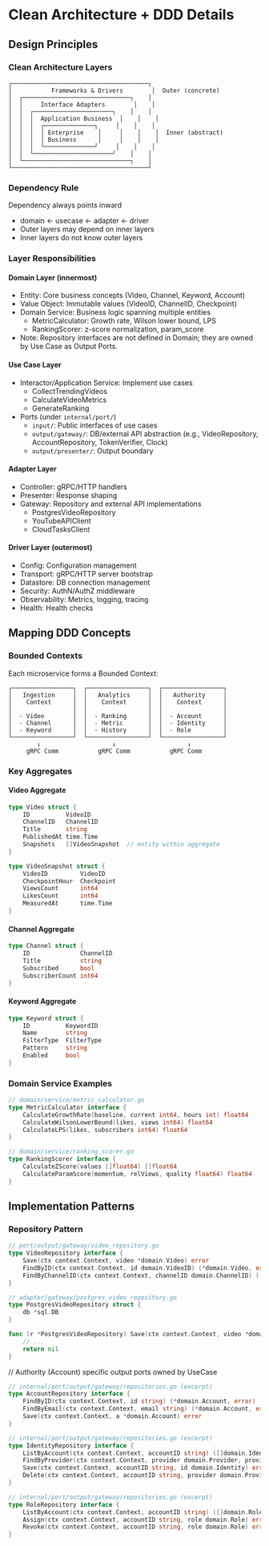 # Clean Architecture + DDD Details

## Design Principles

### Clean Architecture Layers

```
┌──────────────────────────────────────┐
│           Frameworks & Drivers        │  Outer (concrete)
│  ┌──────────────────────────────┐    │
│  │     Interface Adapters        │    │
│  │  ┌──────────────────────┐    │    │
│  │  │  Application Business  │    │    │
│  │  │  ┌──────────────┐     │    │    │
│  │  │  │ Enterprise    │     │    │    │  Inner (abstract)
│  │  │  │ Business      │     │    │    │
│  │  │  └──────────────┘     │    │    │
│  │  └──────────────────────┘    │    │
│  └──────────────────────────────┐    │
└──────────────────────────────────────┘
```

### Dependency Rule

Dependency always points inward
- domain ← usecase ← adapter ← driver
- Outer layers may depend on inner layers
- Inner layers do not know outer layers

### Layer Responsibilities

#### Domain Layer (innermost)
- Entity: Core business concepts (Video, Channel, Keyword, Account)
- Value Object: Immutable values (VideoID, ChannelID, Checkpoint)
- Domain Service: Business logic spanning multiple entities
  - MetricCalculator: Growth rate, Wilson lower bound, LPS
  - RankingScorer: z-score normalization, param_score
- Note: Repository interfaces are not defined in Domain; they are owned by Use Case as Output Ports.

#### Use Case Layer
- Interactor/Application Service: Implement use cases
  - CollectTrendingVideos
  - CalculateVideoMetrics
  - GenerateRanking
- Ports (under `internal/port/`)
  - `input/`: Public interfaces of use cases
  - `output/gateway/`: DB/external API abstraction (e.g., VideoRepository, AccountRepository, TokenVerifier, Clock)
  - `output/presenter/`: Output boundary

#### Adapter Layer
- Controller: gRPC/HTTP handlers
- Presenter: Response shaping
- Gateway: Repository and external API implementations
  - PostgresVideoRepository
  - YouTubeAPIClient
  - CloudTasksClient

#### Driver Layer (outermost)
- Config: Configuration management
- Transport: gRPC/HTTP server bootstrap
- Datastore: DB connection management
- Security: AuthN/AuthZ middleware
- Observability: Metrics, logging, tracing
- Health: Health checks

## Mapping DDD Concepts

### Bounded Contexts

Each microservice forms a Bounded Context:

```
┌─────────────────┐  ┌─────────────────┐  ┌─────────────────┐
│   Ingestion     │  │   Analytics     │  │   Authority     │
│    Context      │  │    Context      │  │    Context      │
│                 │  │                 │  │                 │
│  - Video        │  │  - Ranking      │  │  - Account      │
│  - Channel      │  │  - Metric       │  │  - Identity     │
│  - Keyword      │  │  - History      │  │  - Role         │
└─────────────────┘  └─────────────────┘  └─────────────────┘
        ↓                    ↓                    ↓
     gRPC Comm           gRPC Comm           gRPC Comm
```

### Key Aggregates

#### Video Aggregate
```go
type Video struct {
    ID          VideoID
    ChannelID   ChannelID  
    Title       string
    PublishedAt time.Time
    Snapshots   []VideoSnapshot  // entity within aggregate
}

type VideoSnapshot struct {
    VideoID         VideoID
    CheckpointHour  Checkpoint
    ViewsCount      int64
    LikesCount      int64
    MeasuredAt      time.Time
}
```

#### Channel Aggregate
```go
type Channel struct {
    ID              ChannelID
    Title           string
    Subscribed      bool
    SubscriberCount int64
}
```

#### Keyword Aggregate
```go
type Keyword struct {
    ID          KeywordID
    Name        string
    FilterType  FilterType
    Pattern     string
    Enabled     bool
}
```

### Domain Service Examples

```go
// domain/service/metric_calculator.go
type MetricCalculator interface {
    CalculateGrowthRate(baseline, current int64, hours int) float64
    CalculateWilsonLowerBound(likes, views int64) float64
    CalculateLPS(likes, subscribers int64) float64
}

// domain/service/ranking_scorer.go  
type RankingScorer interface {
    CalculateZScore(values []float64) []float64
    CalculateParamScore(momentum, relViews, quality float64) float64
}
```

## Implementation Patterns

### Repository Pattern
```go
// port/output/gateway/video_repository.go
type VideoRepository interface {
    Save(ctx context.Context, video *domain.Video) error
    FindByID(ctx context.Context, id domain.VideoID) (*domain.Video, error)
    FindByChannelID(ctx context.Context, channelID domain.ChannelID) ([]*domain.Video, error)
}

// adapter/gateway/postgres_video_repository.go
type PostgresVideoRepository struct {
    db *sql.DB
}

func (r *PostgresVideoRepository) Save(ctx context.Context, video *domain.Video) error {
    // ...
    return nil
}
```

// Authority (Account) specific output ports owned by UseCase
```go
// internal/port/output/gateway/repositories.go (excerpt)
type AccountRepository interface {
    FindByID(ctx context.Context, id string) (*domain.Account, error)
    FindByEmail(ctx context.Context, email string) (*domain.Account, error)
    Save(ctx context.Context, a *domain.Account) error
}

// internal/port/output/gateway/repositories.go (excerpt)
type IdentityRepository interface {
    ListByAccount(ctx context.Context, accountID string) ([]domain.Identity, error)
    FindByProvider(ctx context.Context, provider domain.Provider, providerUID string) (*domain.Account, error)
    Save(ctx context.Context, accountID string, id domain.Identity) error
    Delete(ctx context.Context, accountID string, provider domain.Provider) error
}

// internal/port/output/gateway/repositories.go (excerpt)
type RoleRepository interface {
    ListByAccount(ctx context.Context, accountID string) ([]domain.Role, error)
    Assign(ctx context.Context, accountID string, role domain.Role) error
    Revoke(ctx context.Context, accountID string, role domain.Role) error
}
```
